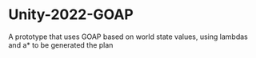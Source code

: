 # Unity-2022-GOAP
 A prototype that uses GOAP based on world state values, using lambdas and a* to be generated the plan
